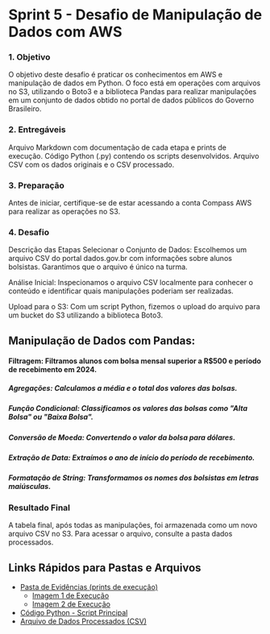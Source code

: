 # Sprint 5 - Desafio de Manipulação de Dados com AWS
### 1. Objetivo
O objetivo deste desafio é praticar os conhecimentos em AWS e manipulação de dados em Python. O foco está em operações com arquivos no S3, utilizando o Boto3 e a biblioteca Pandas para realizar manipulações em um conjunto de dados obtido no portal de dados públicos do Governo Brasileiro.

### 2. Entregáveis
Arquivo Markdown com documentação de cada etapa e prints de execução.
Código Python (.py) contendo os scripts desenvolvidos.
Arquivo CSV com os dados originais e o CSV processado.
### 3. Preparação
Antes de iniciar, certifique-se de estar acessando a conta Compass AWS para realizar as operações no S3.

### 4. Desafio
Descrição das Etapas
Selecionar o Conjunto de Dados: Escolhemos um arquivo CSV do portal dados.gov.br com informações sobre alunos bolsistas. Garantimos que o arquivo é único na turma.

Análise Inicial: Inspecionamos o arquivo CSV localmente para conhecer o conteúdo e identificar quais manipulações poderiam ser realizadas.

Upload para o S3: Com um script Python, fizemos o upload do arquivo para um bucket do S3 utilizando a biblioteca Boto3.

## Manipulação de Dados com Pandas:

#### Filtragem: Filtramos alunos com bolsa mensal superior a R$500 e período de recebimento em 2024.
##### Agregações: Calculamos a média e o total dos valores das bolsas.
##### Função Condicional: Classificamos os valores das bolsas como "Alta Bolsa" ou "Baixa Bolsa".
##### Conversão de Moeda: Convertendo o valor da bolsa para dólares.
##### Extração de Data: Extraímos o ano de início do período de recebimento.
##### Formatação de String: Transformamos os nomes dos bolsistas em letras maiúsculas.
### Resultado Final
A tabela final, após todas as manipulações, foi armazenada como um novo arquivo CSV no S3. Para acessar o arquivo, consulte a pasta dados processados.

## Links Rápidos para Pastas e Arquivos

- [Pasta de Evidências (prints de execução)](./evidencias/)
  - [Imagem 1 de Execução](./evidencias/imagem1.png)
  - [Imagem 2 de Execução](./evidencias/imagem2.png)
- [Código Python - Script Principal](./importando.py)
- [Arquivo de Dados Processados (CSV)](./alunos_dados_processados.csv)